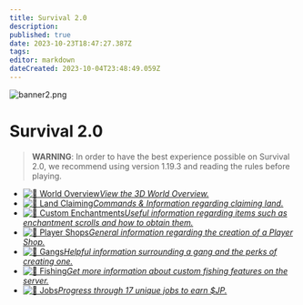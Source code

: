 ```yaml
---
title: Survival 2.0
description: 
published: true
date: 2023-10-23T18:47:27.387Z
tags: 
editor: markdown
dateCreated: 2023-10-04T23:48:49.059Z
---
```





<img alt="banner2.png" src="https://cubedao.net/resources/banner2.png" class="align-center">

# Survival 2.0

<blockquote class="is-warning"><p><strong>WARNING</strong>: In order to have the best experience possible on Survival 2.0, we recommend using version 1.19.3 and reading the rules before playing.
</p></blockquote>

<ul class="links-list">
  
  <li><a href="https://cubedao.net/map/"><img alt="🌟" src="https://cdn.jsdelivr.net/gh/twitter/twemoji@14.0.2/assets/svg/1f5fa.svg" class="emoji">
World Overview<em>View the 3D World Overview.</em></a></li> 
  
  <li><a href="/en/how-to-claim-land" class="is-internal-link is-valid-page"><img alt="🌟" src="https://cdn.jsdelivr.net/gh/twitter/twemoji@14.0.2/assets/svg/1f3dd.svg" class="emoji">
Land Claiming<em>Commands & Information regarding claiming land.</em></a></li> 
  
  <li><a href="/en/enchantments" class="is-internal-link is-valid-page"><img alt="🌟" src="https://cdn.jsdelivr.net/gh/twitter/twemoji@14.0.2/assets/svg/1fa84.svg" class="emoji">
Custom Enchantments<em>Useful information
regarding items such as enchantment scrolls and how to obtain them.</em></a></li> 

  
  <li><a href="/en/Player-Shops" class="is-internal-link is-valid-page"><img alt="🌟" src="https://cdn.jsdelivr.net/gh/twitter/twemoji@14.0.2/assets/svg/1fa99.svg" class="emoji">
Player Shops<em>General information regarding the creation of a Player Shop.</em></a></li>
  

  <li><a href="/en/Gangs" class="is-internal-link is-valid-page"><img alt="🌟" src="https://cdn.jsdelivr.net/gh/twitter/twemoji@14.0.2/assets/svg/1f91d.svg" class="emoji">
 Gangs<em>Helpful information surrounding a gang and the perks of creating one.</em></a></li>
  
  <li><a href="/en/Fishing" class="is-internal-link is-valid-page"><img alt="🌟" src="https://cdn.jsdelivr.net/gh/twitter/twemoji@14.0.2/assets/svg/1f3a3.svg" class="emoji">
Fishing<em>Get more information about custom fishing features on the server.</em></a></li>
  
  <li><a href="/en/Jobs" class="is-internal-link is-valid-page"><img alt="🌟" src="https://cdn.jsdelivr.net/gh/twitter/twemoji@14.0.2/assets/svg/1f469-200d-1f3ed.svg" class="emoji">
Jobs<em>Progress through 17 unique jobs to earn $JP.</em></a></li></ul>